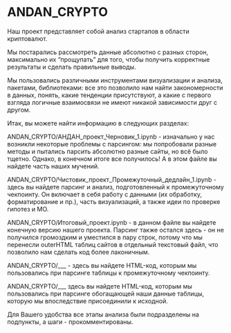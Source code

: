 # ANDAN_CRYPTO


Наш проект представляет собой анализ стартапов в области криптовалют. 

Мы постарались рассмотреть данные абсолютно с разных сторон, максимально их “прощупать” для того, чтобы получить корректные результаты и сделать правильные выводы. 

Мы пользовались различными инструментами визуализации и анализа, пакетами, библиотеками: все это позволило нам найти закономерности в данных, понять, какие тенденции присутствуют, а какие с первого взгляда логичные взаимосвязи не имеют никакой зависимости друг с другом.  

Итак, вы можете найти информацию в следующих разделах:

ANDAN_CRYPTO/АНДАН_проект_Черновик_1.ipynb - изначально у нас возникли некоторые проблемы с парсингом: мы попробовали разные методы и пытались парсить абсолютно разные сайты, но всё было тщетно. Однако, в конечном итоге все получилось! А в этом файле вы найдете часть наших мучений. 

ANDAN_CRYPTO/Чистовик_проект_Промежуточный_дедлайн_1.ipynb - здесь вы найдете парсинг и анализ, подготовленный к промежуточному чекпоинту. Он включает в себя работу с данными (их обработку, форматирование и пр.), часть визуализаций, а также идеи по проверке гипотез и МО.

ANDAN_CRYPTO/Итоговый_проект.ipynb - в данном файле вы найдете конечную версию нашего проекта. Парсинг также остался здесь - он не получился громоздким и уместился в пару строк, потому что мы перенесли outerHTML таблиц сайтов в отдельный текстовый файл, что позволило нам сделать код более лаконичным. 

ANDAN_CRYPTO/___ - здесь вы найдете HTML-код, которым мы пользовались при парсинге таблицы к промежуточному чекпоинту.

ANDAN_CRYPTO/___ здесь вы найдете HTML-код, которым мы пользовались при парсинге обогащающей наши данные таблицы, которую мы впоследствие присоединили к исходной.


Для Вашего удобства все этапы анализа были подразделены на подпункты, а шаги -  прокомментированы.




